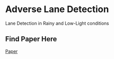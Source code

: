 # Adverse Lane Detection
Lane Detection in Rainy and Low-Light conditions

## Find Paper Here
[Paper](https://github.com/a-sahdev/Adverse-Lane-Detection/blob/master/CV%20Project%20Report.pdf)
